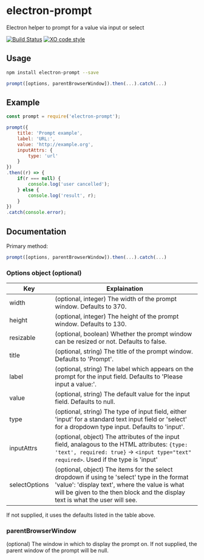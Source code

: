 # electron-prompt

Electron helper to prompt for a value via input or select

[![Build Status](https://travis-ci.com/p-sam/electron-prompt.svg?branch=master)](https://travis-ci.com/p-sam/electron-prompt) [![XO code style](https://img.shields.io/badge/code_style-XO-5ed9c7.svg)](https://github.com/xojs/xo)

## Usage

```sh
npm install electron-prompt --save
```

```js
prompt([options, parentBrowserWindow]).then(...).catch(...)
```

## Example

```js
const prompt = require('electron-prompt');

prompt({
    title: 'Prompt example',
    label: 'URL:',
    value: 'http://example.org',
    inputAttrs: {
        type: 'url'
    }
})
.then((r) => {
    if(r === null) {
        console.log('user cancelled');
    } else {
        console.log('result', r);
    }
})
.catch(console.error);
```

## Documentation

Primary method:

```js
prompt([options, parentBrowserWindow]).then(...).catch(...)
```

### Options object (optional)

| Key  | Explaination |
| ------------- | ------------- |
| width  | (optional, integer) The width of the prompt window. Defaults to 370. |
| height  | (optional, integer) The height of the prompt window. Defaults to 130. |
| resizable  | (optional, boolean) Whether the prompt window can be resized or not. Defaults to false. |
| title  | (optional, string) The title of the prompt window. Defaults to 'Prompt'. |
| label  | (optional, string) The label which appears on the prompt for the input field. Defaults to 'Please input a value:'. |
| value  | (optional, string) The default value for the input field. Defaults to null.|
| type   | (optional, string) The type of input field, either 'input' for a standard text input field or 'select' for a dropdown type input. Defaults to 'input'.|
| inputAttrs  | (optional, object) The attributes of the input field, analagous to the HTML attributes: `{type: 'text', required: true}` -> `<input type="text" required>`. Used if the type is 'input' |
| selectOptions  | (optional, object) The items for the select dropdown if using te 'select' type in the format 'value': 'display text', where the value is what will be given to the then block and the display text is what the user will see. |

If not supplied, it uses the defaults listed in the table above.

### parentBrowserWindow

(optional) The window in which to display the prompt on. If not supplied, the parent window of the prompt will be null.
